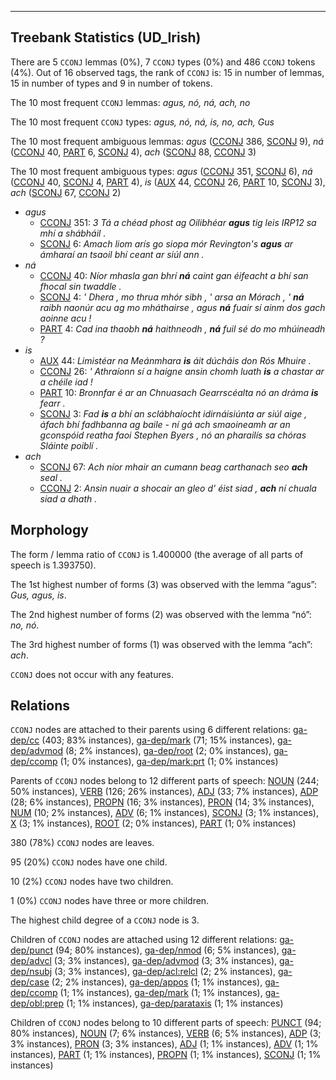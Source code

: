 

--------------------------------------------------------------------------------

## Treebank Statistics (UD_Irish)

There are 5 `CCONJ` lemmas (0%), 7 `CCONJ` types (0%) and 486 `CCONJ` tokens (4%).
Out of 16 observed tags, the rank of `CCONJ` is: 15 in number of lemmas, 15 in number of types and 9 in number of tokens.

The 10 most frequent `CCONJ` lemmas: <em>agus, nó, ná, ach, no</em>

The 10 most frequent `CCONJ` types:  <em>agus, nó, ná, is, no, ach, Gus</em>

The 10 most frequent ambiguous lemmas: <em>agus</em> ([CCONJ]() 386, [SCONJ]() 9), <em>ná</em> ([CCONJ]() 40, [PART]() 6, [SCONJ]() 4), <em>ach</em> ([SCONJ]() 88, [CCONJ]() 3)

The 10 most frequent ambiguous types:  <em>agus</em> ([CCONJ]() 351, [SCONJ]() 6), <em>ná</em> ([CCONJ]() 40, [SCONJ]() 4, [PART]() 4), <em>is</em> ([AUX]() 44, [CCONJ]() 26, [PART]() 10, [SCONJ]() 3), <em>ach</em> ([SCONJ]() 67, [CCONJ]() 2)


* <em>agus</em>
  * [CCONJ]() 351: <em>3 Tá a chéad phost ag Oilibhéar <b>agus</b> tig leis IRP12 sa mhí a shábháil .</em>
  * [SCONJ]() 6: <em>Amach liom arís go siopa mór Revington's <b>agus</b> ar ámharaí an tsaoil bhí ceant ar siúl ann .</em>
* <em>ná</em>
  * [CCONJ]() 40: <em>Níor mhasla gan bhrí <b>ná</b> caint gan éifeacht a bhí san fhocal sin twaddle .</em>
  * [SCONJ]() 4: <em>' Dhera , mo thrua mhór sibh , ' arsa an Mórach , ' <b>ná</b> raibh naonúr acu ag mo mháthairse , agus <b>ná</b> fuair sí ainm dos gach aoinne acu !</em>
  * [PART]() 4: <em>Cad ina thaobh <b>ná</b> haithneodh , <b>ná</b> fuil sé do mo mhúineadh ?</em>
* <em>is</em>
  * [AUX]() 44: <em>Limistéar na Meánmhara <b>is</b> áit dúcháis don Rós Mhuire .</em>
  * [CCONJ]() 26: <em>' Athraíonn sí a haigne ansin chomh luath <b>is</b> a chastar ar a chéile iad !</em>
  * [PART]() 10: <em>Bronnfar é ar an Chnuasach Gearrscéalta nó an dráma <b>is</b> fearr .</em>
  * [SCONJ]() 3: <em>Fad <b>is</b> a bhí an sclábhaíocht idirnáisiúnta ar siúl aige , áfach bhí fadhbanna ag baile - ní gá ach smaoineamh ar an gconspóid reatha faoi Stephen Byers , nó an pharailís sa chóras Sláinte poiblí .</em>
* <em>ach</em>
  * [SCONJ]() 67: <em>Ach níor mhair an cumann beag carthanach seo <b>ach</b> seal .</em>
  * [CCONJ]() 2: <em>Ansin nuair a shocair an gleo d' éist siad , <b>ach</b> ní chuala siad a dhath .</em>

## Morphology

The form / lemma ratio of `CCONJ` is 1.400000 (the average of all parts of speech is 1.393750).

The 1st highest number of forms (3) was observed with the lemma “agus”: <em>Gus, agus, is</em>.

The 2nd highest number of forms (2) was observed with the lemma “nó”: <em>no, nó</em>.

The 3rd highest number of forms (1) was observed with the lemma “ach”: <em>ach</em>.

`CCONJ` does not occur with any features.


## Relations

`CCONJ` nodes are attached to their parents using 6 different relations: [ga-dep/cc]() (403; 83% instances), [ga-dep/mark]() (71; 15% instances), [ga-dep/advmod]() (8; 2% instances), [ga-dep/root]() (2; 0% instances), [ga-dep/ccomp]() (1; 0% instances), [ga-dep/mark:prt]() (1; 0% instances)

Parents of `CCONJ` nodes belong to 12 different parts of speech: [NOUN]() (244; 50% instances), [VERB]() (126; 26% instances), [ADJ]() (33; 7% instances), [ADP]() (28; 6% instances), [PROPN]() (16; 3% instances), [PRON]() (14; 3% instances), [NUM]() (10; 2% instances), [ADV]() (6; 1% instances), [SCONJ]() (3; 1% instances), [X]() (3; 1% instances), [ROOT]() (2; 0% instances), [PART]() (1; 0% instances)

380 (78%) `CCONJ` nodes are leaves.

95 (20%) `CCONJ` nodes have one child.

10 (2%) `CCONJ` nodes have two children.

1 (0%) `CCONJ` nodes have three or more children.

The highest child degree of a `CCONJ` node is 3.

Children of `CCONJ` nodes are attached using 12 different relations: [ga-dep/punct]() (94; 80% instances), [ga-dep/nmod]() (6; 5% instances), [ga-dep/advcl]() (3; 3% instances), [ga-dep/advmod]() (3; 3% instances), [ga-dep/nsubj]() (3; 3% instances), [ga-dep/acl:relcl]() (2; 2% instances), [ga-dep/case]() (2; 2% instances), [ga-dep/appos]() (1; 1% instances), [ga-dep/ccomp]() (1; 1% instances), [ga-dep/mark]() (1; 1% instances), [ga-dep/obl:prep]() (1; 1% instances), [ga-dep/parataxis]() (1; 1% instances)

Children of `CCONJ` nodes belong to 10 different parts of speech: [PUNCT]() (94; 80% instances), [NOUN]() (7; 6% instances), [VERB]() (6; 5% instances), [ADP]() (3; 3% instances), [PRON]() (3; 3% instances), [ADJ]() (1; 1% instances), [ADV]() (1; 1% instances), [PART]() (1; 1% instances), [PROPN]() (1; 1% instances), [SCONJ]() (1; 1% instances)

